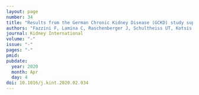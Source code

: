 ```yaml
---
layout: page
number: 34
title: "Results from the German Chronic Kidney Disease (GCKD) study support association of relative telomere length with mortality in a large cohort of patients with moderate chronic kidney disease."
authors: "Fazzini F, Lamina C, Raschenberger J, Schultheiss UT, Kotsis F, Schönherr S, Weissensteiner H, Forer L, Steinbrenner I, Meiselbach H, Bärthlein B, Wanner C, Eckardt KU, Köttgen A, Kronenberg F, GCKD Investigators"
journal: Kidney International
volume: "-"
issue: "-"
pages: "-"
pmid:
pubdate:
  year: 2020
  month: Apr
  day: 4
doi: 10.1016/j.kint.2020.02.034
---
```

